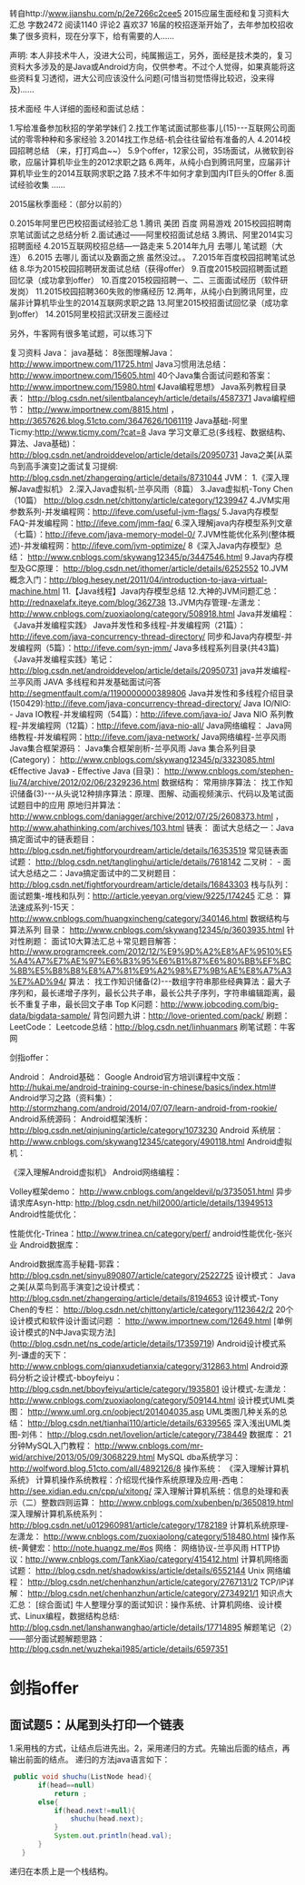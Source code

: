 
转自http://www.jianshu.com/p/2e7266c2cee5
2015应届生面经和复习资料大汇总
字数2472 阅读1140 评论2 喜欢37
16届的校招逐渐开始了，去年参加校招收集了很多资料，现在分享下，给有需要的人……

声明: 本人非技术牛人，没进大公司，纯属搬运工，另外，面经是技术类的，复习资料大多涉及的是Java或Android方向，仅供参考。不过个人觉得，如果真能将这些资料复习透彻，进大公司应该没什么问题(可惜当初觉悟得比较迟，没来得及)……

技术面经
牛人详细的面经和面试总结：

1.写给准备参加秋招的学弟学妹们
2.找工作笔试面试那些事儿(15)---互联网公司面试的零零种种和多家经验
3.2014找工作总结-机会往往留给有准备的人
4.2014校园招聘总结
（来，打打鸡血~~）
5.9个offer，12家公司，35场面试，从微软到谷歌，应届计算机毕业生的2012求职之路
6.两年，从纯小白到腾讯阿里，应届非计算机毕业生的2014互联网求职之路
7.技术不牛如何才拿到国内IT巨头的Offer
8.面试经验收集
……

2015届秋季面经：（部分以前的）

0.2015年阿里巴巴校招面试经验汇总
1.腾讯 美团 百度 网易游戏 2015校园招聘南京笔试面试之总结分析
2.面试通过——阿里校招面试总结
3.腾讯、阿里2014实习招聘面经
4.2015互联网校招总结—一路走来
5.2014年九月 去哪儿 笔试题（大连）
6.2015 去哪儿 面试以及霸面之旅 虽然没过。。
7.2015年百度校园招聘笔试总结
8.华为2015校园招聘研发面试总结（获得offer）
9.百度2015校园招聘面试题回忆录（成功拿到offer）
10.百度2015校园招聘一、二、三面面试经历（软件研发岗）
11.2015校园招聘360失败的惨痛经历
12.两年，从纯小白到腾讯阿里，应届非计算机毕业生的2014互联网求职之路
13.阿里2015校招面试回忆录（成功拿到offer）
14.2015阿里校招武汉研发三面经过

另外，牛客网有很多笔试题，可以练习下

复习资料
Java：
java基础：
8张图理解Java：http://www.importnew.com/11725.html
Java习惯用法总结：http://www.importnew.com/15605.html
40个Java集合面试问题和答案：http://www.importnew.com/15980.html
《Java编程思想》
Java系列教程目录表：
http://blog.csdn.net/silentbalanceyh/article/details/4587371
Java编程细节：
http://www.importnew.com/8815.html ， http://3657626.blog.51cto.com/3647626/1061119
Java基础-阿里Ticmy:http://www.ticmy.com/?cat=8
Java 学习文章汇总(多线程、数据结构、算法、Java基础)：
http://blog.csdn.net/androiddevelop/article/details/20950731
Java之美[从菜鸟到高手演变]之面试复习提纲:
http://blog.csdn.net/zhangerqing/article/details/8731044
JVM：
1.《深入理解Java虚拟机》
2.深入Java虚拟机-兰亭风雨（8篇）
3.Java虚拟机-Tony Chen（10篇）
http://blog.csdn.net/chjttony/article/category/1239947
4.JVM实用参数系列-并发编程网：http://ifeve.com/useful-jvm-flags/
5.Java内存模型FAQ-并发编程网：http://ifeve.com/jmm-faq/
6.深入理解java内存模型系列文章（七篇）：http://ifeve.com/java-memory-model-0/
7.JVM性能优化系列(整体概述)-并发编程网：http://ifeve.com/jvm-optimize/
8《深入Java内存模型》总结：
http://www.cnblogs.com/skywang12345/p/3447546.html
9.Java内存模型及GC原理：
http://blog.csdn.net/ithomer/article/details/6252552
10.JVM概念入门：http://blog.hesey.net/2011/04/introduction-to-java-virtual-machine.html
11.【Java线程】Java内存模型总结
12.大神的JVM问题汇总：http://rednaxelafx.iteye.com/blog/362738
13.JVM内存管理-左潇龙：
http://www.cnblogs.com/zuoxiaolong/category/508918.html
Java并发编程：
《Java并发编程实践》
Java并发性和多线程-并发编程网（21篇）：http://ifeve.com/java-concurrency-thread-directory/
同步和Java内存模型-并发编程网（5篇）：http://ifeve.com/syn-jmm/
Java多线程系列目录(共43篇)
《Java并发编程实践》笔记：
http://blog.csdn.net/androiddevelop/article/details/20950731
java并发编程-兰亭风雨
JAVA 多线程和并发基础面试问答
http://segmentfault.com/a/1190000000389806
Java并发性和多线程介绍目录(150429):http://ifeve.com/java-concurrency-thread-directory/
Java IO/NIO: - Java IO教程-并发编程网（54篇）：http://ifeve.com/java-io/
Java NIO 系列教程-并发编程网（12篇）：http://ifeve.com/java-nio-all/
Java网络编程：
Java网络教程-并发编程网：http://ifeve.com/java-network/
Java网络编程-兰亭风雨
Java集合框架源码：
Java集合框架剖析-兰亭风雨
Java 集合系列目录(Category)：
http://www.cnblogs.com/skywang12345/p/3323085.html
《Effective Java》 - Effective Java (目录)：
http://www.cnblogs.com/stephen-liu74/archive/2012/02/06/2329236.html
数据结构：
常用排序算法：
找工作知识储备(3)---从头说12种排序算法：原理、图解、动画视频演示、代码以及笔试面试题目中的应用
原地归并算法：
http://www.cnblogs.com/daniagger/archive/2012/07/25/2608373.html ，http://www.ahathinking.com/archives/103.html
链表：
面试大总结之一：Java搞定面试中的链表题目：
http://blog.csdn.net/fightforyourdream/article/details/16353519
常见链表面试题：
http://blog.csdn.net/tanglinghui/article/details/7618142
二叉树： - 面试大总结之二：Java搞定面试中的二叉树题目：
http://blog.csdn.net/fightforyourdream/article/details/16843303
栈与队列：
面试题集-堆栈和队列：http://article.yeeyan.org/view/9225/174245
汇总：
算法速成系列-15天：
http://www.cnblogs.com/huangxincheng/category/340146.html
数据结构与算法系列 目录：
http://www.cnblogs.com/skywang12345/p/3603935.html
针对性刷题：
面试10大算法汇总＋常见题目解答：
http://www.programcreek.com/2012/12/%E9%9D%A2%E8%AF%9510%E5%A4%A7%E7%AE%97%E6%B3%95%E6%B1%87%E6%80%BB%EF%BC%8B%E5%B8%B8%E8%A7%81%E9%A2%98%E7%9B%AE%E8%A7%A3%E7%AD%94/
算法：
找工作知识储备(2)---数组字符串那些经典算法：最大子序列和，最长递增子序列，最长公共子串，最长公共子序列，字符串编辑距离，最长不重复子串，最长回文子串
Top K问题：http://www.jobcoding.com/big-data/bigdata-sample/
背包问题九讲：http://love-oriented.com/pack/
刷题：
LeetCode：
Leetcode总结：http://blog.csdn.net/linhuanmars
刷笔试题：牛客网

剑指offer：

Android：
Android基础：
Google Android官方培训课程中文版：http://hukai.me/android-training-course-in-chinese/basics/index.html#
Android学习之路（资料集）：
http://stormzhang.com/android/2014/07/07/learn-android-from-rookie/
Android系统源码：
Android框架浅析：
http://blog.csdn.net/qinjuning/article/category/1073230
Android 系统层：
http://www.cnblogs.com/skywang12345/category/490118.html
Android虚拟机：

《深入理解Android虚拟机》
Android网络编程：

Volley框架demo：
http://www.cnblogs.com/angeldevil/p/3735051.html
异步请求库Asyn-http:
http://blog.csdn.net/hil2000/article/details/13949513
Android性能优化：

性能优化-Trinea：http://www.trinea.cn/category/perf/
android性能优化-张兴业
Android数据库：

Android数据库高手秘籍-郭霖：
http://blog.csdn.net/sinyu890807/article/category/2522725
设计模式：
Java之美[从菜鸟到高手演变]之设计模式：
http://blog.csdn.net/zhangerqing/article/details/8194653
设计模式-Tony Chen的专栏：
http://blog.csdn.net/chjttony/article/category/1123642/2
20个设计模式和软件设计面试问题 ：
http://www.importnew.com/12649.html
[单例设计模式的N中Java实现方法]
(http://blog.csdn.net/ns_code/article/details/17359719)
Android设计模式系列-谦虚的天下：
http://www.cnblogs.com/qianxudetianxia/category/312863.html
Android源码分析之设计模式-bboyfeiyu：
http://blog.csdn.net/bboyfeiyu/article/category/1935801
设计模式-左潇龙：
http://www.cnblogs.com/zuoxiaolong/category/509144.html
设计模式UML类图：
http://www.uml.org.cn/oobject/201404035.asp
UML类图几种关系的总结：
http://blog.csdn.net/tianhai110/article/details/6339565
深入浅出UML类图-刘伟：
http://blog.csdn.net/lovelion/article/category/738449
数据库：
21分钟MySQL入门教程：
http://www.cnblogs.com/mr-wid/archive/2013/05/09/3068229.html
MySQL dba系统学习：http://wolfword.blog.51cto.com/all/4892126/8
操作系统：
《深入理解计算机系统》
计算机操作系统教程：介绍现代操作系统原理及应用-西电：
http://see.xidian.edu.cn/cpp/u/xitong/
深入理解计算机系统：信息的处理和表示（二）整数四则运算：
http://www.cnblogs.com/xubenben/p/3650819.html
深入理解计算机系统系列：
http://blog.csdn.net/u012960981/article/category/1782189
计算机系统原理-左潇龙：
http://www.cnblogs.com/zuoxiaolong/category/518480.html
操作系统-黄健宏：http://note.huangz.me/#os
网络：
网络协议-兰亭风雨
HTTP协议：http://www.cnblogs.com/TankXiao/category/415412.html
计算机网络面试题：
http://blog.csdn.net/shadowkiss/article/details/6552144
Unix 网络编程：
http://blog.csdn.net/chenhanzhun/article/category/2767131/2
TCP/IP详解：
http://blog.csdn.net/chenhanzhun/article/category/2734921/1
知识点大汇总：
[综合面试] 牛人整理分享的面试知识：操作系统、计算机网络、设计模式、Linux编程，数据结构总结:
http://blog.csdn.net/lanshanwanghao/article/details/17714895
解题笔记（2）——部分面试题解题思路：
http://blog.csdn.net/wuzhekai1985/article/details/6597351

剑指offer
==
面试题5：从尾到头打印一个链表
--
 1.采用栈的方式，让结点后进先出。2，采用递归的方式。先输出后面的结点，再 输出前面的结点。
 递归的方法java语言如下：
 ```java
  public void shuchu(ListNode head){
    	if(head==null)
    		return ;
    	else{
    		if(head.next!=null){
    			shuchu(head.next);
    		}
    		System.out.println(head.val);
    	}
    }
 ```
递归在本质上是一个栈结构。
